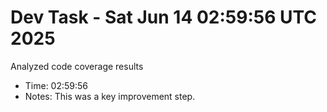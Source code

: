 # Dev Task - Sat Jun 14 02:59:56 UTC 2025
Analyzed code coverage results
- Time: 02:59:56
- Notes: This was a key improvement step.
